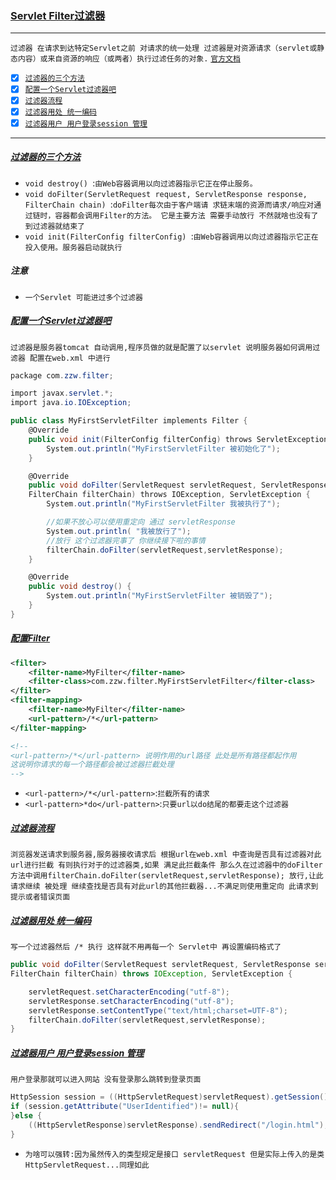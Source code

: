 ### [Servlet Filter过滤器](#top) <b id="top"></b> 

----
`过滤器 在请求到达特定Servlet之前 对请求的统一处理 过滤器是对资源请求（servlet或静态内容）或来自资源的响应（或两者）执行过滤任务的对象.` [`官方文档`](http://tomcat.apache.org/tomcat-5.5-doc/servletapi/javax/servlet/Filter.html)

- [x] [`过滤器的三个方法`](#create) 
- [x] [`配置一个Servlet过滤器吧`](#example) 
- [x] [`过滤器流程`](#life) 
- [x] [`过滤器用处 统一编码`](#code) 
- [x] [`过滤器用户 用户登录session 管理`](#session) 

------

##### [过滤器的三个方法](#top)  <b id="create"></b> 
* `void	destroy() `:`由Web容器调用以向过滤器指示它正在停止服务。`
* `void	doFilter(ServletRequest request, ServletResponse response, FilterChain chain) `:`doFilter每次由于客户端请
求链末端的资源而请求/响应对通过链时，容器都会调用Filter的方法。 它是主要方法 需要手动放行 不然就啥也没有了 到过滤器就结束了`
* `void	init(FilterConfig filterConfig) `:`由Web容器调用以向过滤器指示它正在投入使用。服务器启动就执行`

##### 注意
* `一个Servlet 可能进过多个过滤器`
##### [配置一个Servlet过滤器吧](#example)  <b id="create"></b> 
`过滤器是服务器tomcat 自动调用,程序员做的就是配置了以servlet 说明服务器如何调用过滤器 配置在web.xml 中进行`
```c#
package com.zzw.filter;

import javax.servlet.*;
import java.io.IOException;

public class MyFirstServletFilter implements Filter {
    @Override
    public void init(FilterConfig filterConfig) throws ServletException {
        System.out.println("MyFirstServletFilter 被初始化了");
    }

    @Override
    public void doFilter(ServletRequest servletRequest, ServletResponse servletResponse,
    FilterChain filterChain) throws IOException, ServletException {
        System.out.println("MyFirstServletFilter 我被执行了");

        //如果不放心可以使用重定向 通过 servletResponse
        System.out.println( "我被放行了");
        //放行 这个过滤器完事了 你继续接下啦的事情
        filterChain.doFilter(servletRequest,servletResponse);
    }

    @Override
    public void destroy() {
        System.out.println("MyFirstServletFilter 被销毁了");
    }
}
```
##### [配置Filter](#top)
```xml
<filter>
    <filter-name>MyFilter</filter-name>
    <filter-class>com.zzw.filter.MyFirstServletFilter</filter-class>
</filter>
<filter-mapping>
    <filter-name>MyFilter</filter-name>
    <url-pattern>/*</url-pattern>   
</filter-mapping>

<!--
<url-pattern>/*</url-pattern> 说明作用的url路径 此处是所有路径都起作用
这说明你请求的每一个路径都会被过滤器拦截处理
-->
```
* `<url-pattern>/*</url-pattern>`:`拦截所有的请求`
* `<url-pattern>*do</url-pattern>`:`只要url以do结尾的都要走这个过滤器`

##### [过滤器流程](#life)  <b id="create"></b> 
`浏览器发送请求到服务器,服务器接收请求后 根据url在web.xml 中查询是否具有过滤器对此url进行拦截 有则执行对于的过滤器类,如果
满足此拦截条件 那么久在过滤器中的doFilter方法中调用filterChain.doFilter(servletRequest,servletResponse); 放行,让此请求继续
被处理 继续查找是否具有对此url的其他拦截器...不满足则使用重定向 此请求到提示或者错误页面`

##### [过滤器用处 统一编码](#code)  <b id="create"></b>
`写一个过滤器然后 /* 执行 这样就不用再每一个 Servlet中 再设置编码格式了`
```java
public void doFilter(ServletRequest servletRequest, ServletResponse servletResponse, 
FilterChain filterChain) throws IOException, ServletException {

    servletRequest.setCharacterEncoding("utf-8");
    servletResponse.setCharacterEncoding("utf-8");
    servletResponse.setContentType("text/html;charset=UTF-8");
    filterChain.doFilter(servletRequest,servletResponse);
}
```

##### [过滤器用户 用户登录session 管理](#session)  <b id="create"></b>
`用户登录那就可以进入网站 没有登录那么跳转到登录页面`
```java
HttpSession session = ((HttpServletRequest)servletRequest).getSession();
if (session.getAttribute("UserIdentified")!= null){
}else {
    ((HttpServletResponse)servletResponse).sendRedirect("/login.html");
}       
```

* `为啥可以强转:因为虽然传入的类型规定是接口 servletRequest 但是实际上传入的是类 HttpServletRequest...同理如此`


















